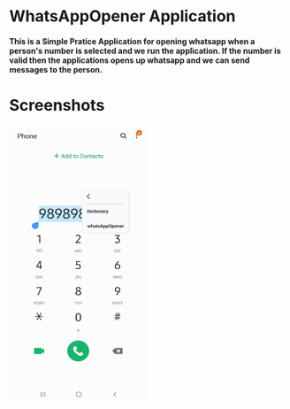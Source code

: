 # WhatsAppOpener Application
#### This is a Simple Pratice Application for opening whatsapp when a person's number is selected and we run the application. If the number is valid then the applications opens up whatsapp and we can send messages to the person.

# Screenshots
<img src="https://github.com/Pratyush-Misra/Practice-2-whatsAppOpener/blob/master/screenshots/01.jpg" height=500 width=250/>
